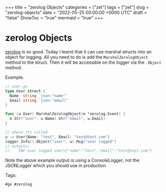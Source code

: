 +++
title = "zerolog Objects"
categories = ["zet"]
tags = ["zet"]
slug = "zerolog-objects"
date = "2022-05-25 00:00:00 +0000 UTC"
draft = "false"
ShowToc = "true"
mermaid = "true"
+++

# zerolog Objects

[zerolog](https://github.com/rs/zerolog) is so good. Today I learnt that
it can use marshal structs into an object for logging. All you need to do
is add the `MarshalZerologObject` method to the struct. Then it will be
accessible on the logger via the `.Object` method.

Example.

```go
// user.go
type User struct {
  Name  string `json:"name"`
  Email string `json:"email"`
}

func (u User) MarshalZerologObject(e *zerolog.Event) {
  e.Str("user", u.Name).Str("email", u.Email)
}

// where its called
u := User{Name: "test", Email: "test@test.com"}
logger.Info().Object("user", u).Msg("user logged")
// outputs:
//    INF user logged user={"name":"test","email":"test@test.com"}
```

Note the above example output is using a ConsoleLogger, not the JSONLogger
which you should use in production.

Tags:

    #go #zerolog

